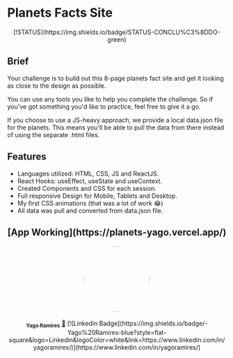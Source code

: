 # Planets Facts Site

<p align="center">[!STATUS](https://img.shields.io/badge/STATUS-CONCLU%C3%8DDO-green)</p>

## Brief
Your challenge is to build out this 8-page planets fact site and get it looking as close to the design as possible.

You can use any tools you like to help you complete the challenge. So if you've got something you'd like to practice, feel free to give it a go.

If you choose to use a JS-heavy approach, we provide a local data.json file for the planets. This means you'll be able to pull the data from there instead of using the separate .html files.

## Features

- Languages utilized: HTML, CSS, JS and ReactJS.
- React Hooks: useEffect, useState and useContext.
- Created Components and CSS for each session.
- Full responsive Design for Mobile, Tablets and Desktop.
- My first CSS animations (that was a lot of work :joy:)
- All data was pull and converted from data.json file.

<h2 align="center"> [App Working](https://planets-yago.vercel.app/) </h2>


<h4 align="center"> 
<a href="https://github.com/yagoramires">
 <img style="border-radius: 50%;" src="https://i.imgur.com/z5JJCms.jpg" width="150px;" alt=""/>
</h4>

<p align="center"> 
<sub><b>Yago Ramires</b></sub></a> <a href="https://github.com/yagoramires" title="Rocketseat">🚀</a>
[![Linkedin Badge](https://img.shields.io/badge/-Yago%20Ramires-blue?style=flat-square&logo=Linkedin&logoColor=white&link=https://www.linkedin.com/in/yagoramires/)](https://www.linkedin.com/in/yagoramires/)
</p>

